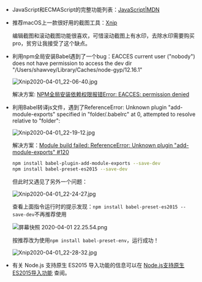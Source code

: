 - JavaScript和ECMAScript的完整功能列表：[JavaScript|MDN](https://developer.mozilla.org/zh-CN/docs/Web/JavaScript)

- 推荐macOS上一款很好用的截图工具：[Xnip](https://zh.xnipapp.com/)

  编辑截图和滚动截图功能很喜欢，可惜滚动截图上有水印，去除水印需要购买pro，贫穷让我接受了这个缺点。

- 利用npm全局安装Babel遇到了一个bug：EACCES current user ("nobody") does not have permission to access the dev dir "/Users/shawvey/Library/Caches/node-gyp/12.16.1"

  ![Xnip2020-04-01_22-06-40.jpg](https://i.loli.net/2020/04/02/PeA4w6XD3mfl8IT.jpg)

  解决方案: [NPM全局安装依赖权限报错Error: EACCES: permission denied](https://blog.51cto.com/xvjunjie/2464880)

- 利用Babel转译js文件，遇到了ReferenceError: Unknown plugin "add-module-exports" specified in "folder/.babelrc" at 0, attempted to resolve relative to "folder":

  ![Xnip2020-04-01_22-19-12.jpg](https://i.loli.net/2020/04/02/J89gFTHsQ5OdGe2.jpg)

  解决方案：[Module build failed: ReferenceError: Unknown plugin "add-module-exports" #120](https://github.com/CassetteRocks/react-infinite-scroller/issues/120)

  ```bash
  npm install babel-plugin-add-module-exports --save-dev
  npm install babel-preset-es2015 --save-dev
  ```

  但此时又遇见了另外一个问题：

  ![Xnip2020-04-01_22-24-27.jpg](https://i.loli.net/2020/04/02/j1GhLD4umUJxkOZ.jpg)

  查看上面指令运行时的提示发现：`npm install babel-preset-es2015 --save-dev`不再推荐使用

  ![屏幕快照 2020-04-01 22.25.54.png](https://i.loli.net/2020/04/02/QxP3IKtLavmCb5T.png)

  按推荐改为使用`npm install babel-preset-env`，运行成功！

  ![Xnip2020-04-01_22-28-32.jpg](https://i.loli.net/2020/04/02/Yv1AGkiLlOS4Z2D.jpg)

- 有关 Node.js 支持原生 ES2015 导入功能的信息可以在 [Node.js支持原生ES2015导入功能](https://github.com/nodejs/node-eps/blob/master/002-es-modules.md) 查阅。 